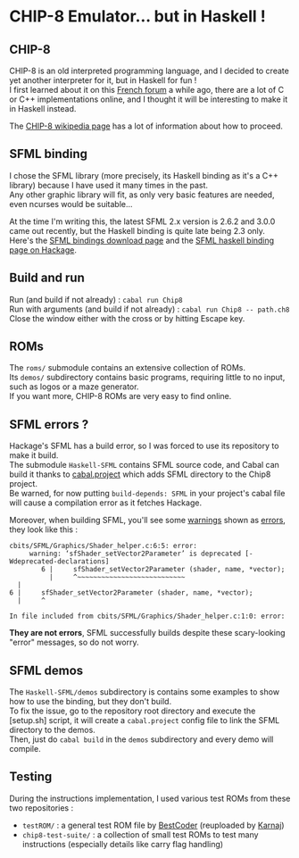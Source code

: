 # CHIP-8 Emulator... but in Haskell !

## CHIP-8

CHIP-8 is an old interpreted programming language, and I decided to create yet another interpreter for it, but in Haskell for fun !  
I first learned about it on this [French forum](https://zestedesavoir.com/tutoriels/1148/introduction-a-lemulation-console/) a while ago, there are a lot of C or C++ implementations online, and I thought it will be interesting to make it in Haskell instead.  

The [CHIP-8 wikipedia page](https://en.wikipedia.org/wiki/CHIP-8) has a lot of information about how to proceed.  

## SFML binding

I chose the SFML library (more precisely, its Haskell binding as it's a C++ library) because I have used it many times in the past.  
Any other graphic library will fit, as only very basic features are needed, even ncurses would be suitable...

At the time I'm writing this, the latest SFML 2.x version is 2.6.2 and 3.0.0 came out recently, but the Haskell binding is quite late being 2.3 only.  
Here's the [SFML bindings download page](https://www.sfml-dev.org/download/bindings/) and the [SFML haskell binding page on Hackage](https://hackage.haskell.org/package/SFML).  

## Build and run

Run (and build if not already) : `cabal run Chip8`  
Run with arguments (and build if not already) : `cabal run Chip8 -- path.ch8`  
Close the window either with the cross or by hitting Escape key.  

## ROMs

The `roms/` submodule contains an extensive collection of ROMs.  
Its `demos/` subdirectory contains basic programs, requiring little to no input, such as logos or a maze generator.  
If you want more, CHIP-8 ROMs are very easy to find online.  

## SFML errors ?

Hackage's SFML has a build error, so I was forced to use its repository to make it build.  
The submodule `Haskell-SFML` contains SFML source code, and Cabal can build it thanks to [cabal.project](cabal.project) which adds SFML directory to the Chip8 project.  
Be warned, for now putting `build-depends: SFML` in your project's cabal file will cause a compilation error as it fetches Hackage.

Moreover, when building SFML, you'll see some <ins>warnings</ins> shown as <ins>errors</ins>, they look like this :
```log
cbits/SFML/Graphics/Shader_helper.c:6:5: error:
     warning: ‘sfShader_setVector2Parameter’ is deprecated [-Wdeprecated-declarations]
        6 |     sfShader_setVector2Parameter (shader, name, *vector);
          |     ^~~~~~~~~~~~~~~~~~~~~~~~~~~~
  |
6 |     sfShader_setVector2Parameter (shader, name, *vector);
  |     ^

In file included from cbits/SFML/Graphics/Shader_helper.c:1:0: error:
```

**They are not errors**, SFML successfully builds despite these scary-looking "error" messages, so do not worry.  

## SFML demos

The `Haskell-SFML/demos` subdirectory is contains some examples to show how to use the binding, but they don't build.  
To fix the issue, go to the repository root directory and execute the [setup.sh] script, it will create a `cabal.project` config file to link the SFML directory to the demos.  
Then, just do `cabal build` in the `demos` subdirectory and every demo will compile.  

## Testing

During the instructions implementation, I used various test ROMs from these two repositories :  
- `testROM/` : a general test ROM file by [BestCoder](https://zestedesavoir.com/@BestCoder) (reuploaded by [Karnaj](https://zestedesavoir.com/@Karnaj))
- `chip8-test-suite/` : a collection of small test ROMs to test many instructions (especially details like carry flag handling)
